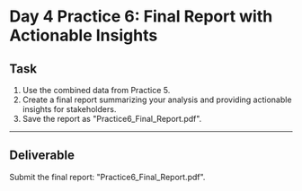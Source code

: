 # Day 4 Practice 6: Final Report with Actionable Insights

## Task
1. Use the combined data from Practice 5.
2. Create a final report summarizing your analysis and providing actionable insights for stakeholders.
3. Save the report as "Practice6_Final_Report.pdf".

---

## Deliverable
Submit the final report: "Practice6_Final_Report.pdf".